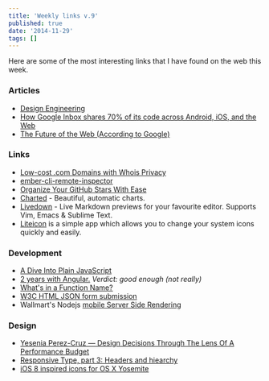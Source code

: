 ```yaml
---
title: 'Weekly links v.9'
published: true
date: '2014-11-29'
tags: []
---
```


Here are some of the most interesting links that I have found on the web this
week.

### Articles

- [Design Engineering](http://snook.ca/archives/opinion/design-engineering)
- [How Google Inbox shares 70% of its code across Android, iOS, and the Web](http://arstechnica.com/information-technology/2014/11/how-google-inbox-shares-70-of-its-code-across-android-ios-and-the-web/)
- [The Future of the Web (According to Google)](https://divshot.com/blog/opinion/the-future-of-the-web-according-to-google/)

### Links

- [Low-cost .com Domains with Whois Privacy](http://ejohn.org/blog/low-cost-com-domains-with-whois-privacy/)
- [ember-cli-remote-inspector](https://www.npmjs.org/package/ember-cli-remote-inspector)
- [Organize Your GitHub Stars With Ease](http://astralapp.com/)
- [Charted](http://www.charted.co/) - Beautiful, automatic charts.
- [Livedown](https://github.com/shime/livedown) - Live Markdown previews for
  your favourite editor. Supports Vim, Emacs & Sublime Text.
- [Liteicon](http://www.freemacsoft.net/liteicon/) is a simple app which allows
  you to change your system icons quickly and easily.

### Development

- [A Dive Into Plain JavaScript](http://blog.adtile.me/2014/01/16/a-dive-into-plain-javascript/)
- [2 years with Angular.](http://www.fse.guru/2-years-with-angular) _Verdict:
  good enough (not really)_
- [What's in a Function Name?](http://bocoup.com/weblog/whats-in-a-function-name/)
- [W3C HTML JSON form submission](http://www.w3.org/TR/html-json-forms/)
- Wallmart's Nodejs
  [mobile Server Side Rendering](https://gist.github.com/kpdecker/c89361e2b452457f9d2e)

### Design

- [Yesenia Perez-Cruz — Design Decisions Through The Lens Of A Performance Budget](https://vimeo.com/108328247)
- [Responsive Type, part 3: Headers and hiearchy](http://8gramgorilla.com/responsive-type-part-3-headers-and-hiearchy/)
- [iOS 8 inspired icons for OS X Yosemite](https://github.com/mmarfil/yoios)
